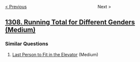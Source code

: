 <!--|This file generated by command(leetcode description); DO NOT EDIT.    |-->
<!--+----------------------------------------------------------------------+-->
<!--|@author    openset <openset.wang@gmail.com>                           |-->
<!--|@link      https://github.com/openset                                 |-->
<!--|@home      https://github.com/openset/leetcode                        |-->
<!--+----------------------------------------------------------------------+-->

[< Previous](../verbal-arithmetic-puzzle "Verbal Arithmetic Puzzle")
　　　　　　　　　　　　　　　　
Next >

## [1308. Running Total for Different Genders (Medium)](https://leetcode.com/problems/running-total-for-different-genders "")



### Similar Questions
  1. [Last Person to Fit in the Elevator](../last-person-to-fit-in-the-elevator) (Medium)

